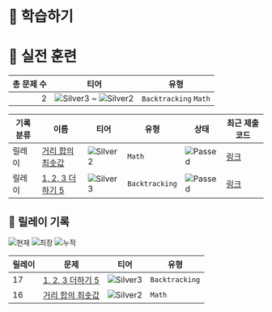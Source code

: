 # 📖 학습하기

# 🥇 실전 훈련
|총 문제 수|티어|유형|
|---:|---|---|
|2|![Silver3][s3] ~ ![Silver2][s2]|`Backtracking` `Math`|

|기록분류|이름|티어|유형|상태|최근 제출 코드|
|---|---|---|---|---|---|
|릴레이|[거리 합의 최솟값](https://www.codetree.ai/training-field/search/problems/minimum-of-distance-sum)|![Silver2][s2]|`Math`|![Passed][passed]|[링크](https://github.com/HeeJeongOh/codetree-TILs/blob/main/240610/%EA%B1%B0%EB%A6%AC%20%ED%95%A9%EC%9D%98%20%EC%B5%9C%EC%86%9F%EA%B0%92/minimum-of-distance-sum.java)|
|릴레이|[1, 2, 3 더하기 5](https://www.codetree.ai/training-field/search/problems/1,-2,-3-plus-5)|![Silver3][s3]|`Backtracking`|![Passed][passed]|[링크](https://github.com/HeeJeongOh/codetree-TILs/blob/main/240610/1%2C%202%2C%203%20%EB%8D%94%ED%95%98%EA%B8%B0%205/1,-2,-3-plus-5.java)|


## 🏃 릴레이 기록
![현재](https://img.shields.io/badge/현재_릴레이-17-%235cb85c.svg?for-the-badge)
![최장](https://img.shields.io/badge/최장_릴레이-17-%23E34F26.svg?for-the-badge)
![누적](https://img.shields.io/badge/누적_릴레이-17-%2300599C.svg?for-the-badge)

|릴레이|문제|티어|유형|
|---|---|---|---|
|17|[1, 2, 3 더하기 5](https://www.codetree.ai/training-field/search/problems/1,-2,-3-plus-5)|![Silver3][s3]|`Backtracking`|
|16|[거리 합의 최솟값](https://www.codetree.ai/training-field/search/problems/minimum-of-distance-sum)|![Silver2][s2]|`Math`|










[b5]: https://img.shields.io/badge/Bronze_5-%235D3E31.svg
[b4]: https://img.shields.io/badge/Bronze_4-%235D3E31.svg
[b3]: https://img.shields.io/badge/Bronze_3-%235D3E31.svg
[b2]: https://img.shields.io/badge/Bronze_2-%235D3E31.svg
[b1]: https://img.shields.io/badge/Bronze_1-%235D3E31.svg
[s5]: https://img.shields.io/badge/Silver_5-%23394960.svg
[s4]: https://img.shields.io/badge/Silver_4-%23394960.svg
[s3]: https://img.shields.io/badge/Silver_3-%23394960.svg
[s2]: https://img.shields.io/badge/Silver_2-%23394960.svg
[s1]: https://img.shields.io/badge/Silver_1-%23394960.svg
[g5]: https://img.shields.io/badge/Gold_5-%23FFC433.svg
[g4]: https://img.shields.io/badge/Gold_4-%23FFC433.svg
[g3]: https://img.shields.io/badge/Gold_3-%23FFC433.svg
[g2]: https://img.shields.io/badge/Gold_2-%23FFC433.svg
[g1]: https://img.shields.io/badge/Gold_1-%23FFC433.svg
[p5]: https://img.shields.io/badge/Platinum_5-%2376DDD8.svg
[p4]: https://img.shields.io/badge/Platinum_4-%2376DDD8.svg
[p3]: https://img.shields.io/badge/Platinum_3-%2376DDD8.svg
[p2]: https://img.shields.io/badge/Platinum_2-%2376DDD8.svg
[p1]: https://img.shields.io/badge/Platinum_1-%2376DDD8.svg
[passed]: https://img.shields.io/badge/Passed-%23009D27.svg
[failed]: https://img.shields.io/badge/Failed-%23D24D57.svg
[easy]: https://img.shields.io/badge/쉬움-%235cb85c.svg?for-the-badge
[medium]: https://img.shields.io/badge/보통-%23FFC433.svg?for-the-badge
[hard]: https://img.shields.io/badge/어려움-%23D24D57.svg?for-the-badge